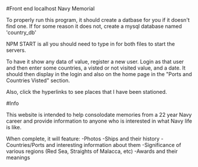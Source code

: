 #Front end localhost Navy Memorial

To properly run this program, it should create a datbase for you if it doesn't find one. 
If for some reason it does not, create a mysql database named 'country_db'

NPM START is all you should need to type in for both files to start the servers. 

To have it show any data of value, register a new user. Login as that user and 
then enter some countries, a visted or not visited value, and a date. It should then 
display in the login and also on the home page in the "Ports and Countries Visted" section.

Also, click the hyperlinks to see places that I have been stationed. 

#Info 

This website is intended to help consolodate memories from a 22 year Navy career and provide information to 
anyone who is interested in what Navy life is like.

When complete, it will feature:
-Photos
-Ships and their history
-Countries/Ports and interesting information about them
-Significance of various regions (Red Sea, Straights of Malacca, etc)
-Awards and their meanings
